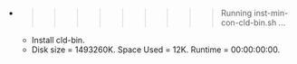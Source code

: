 * >>>>>>>>> Running inst-min-con-cld-bin.sh ...
  * Install cld-bin.
  * Disk size = 1493260K. Space Used = 12K. Runtime = 00:00:00:00.
